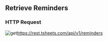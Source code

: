## Retrieve Reminders

### HTTP Request

<img src="../../images/get.png" alt="get"/><api>https://rest.tsheets.com/api/v1/reminders</api>

